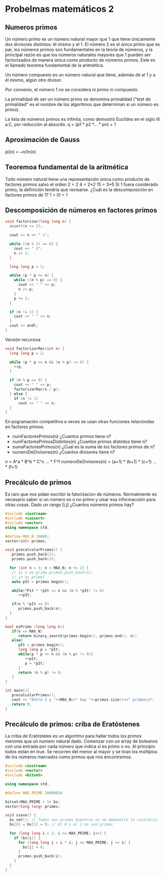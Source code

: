 # Probelmas matemáticos 2

## Numeros primos

Un número primo es un número natural mayor que 1 que tiene únicamente dos divisores distintos: él mismo y el 1.
El número 2 es el único primo que es par, los números primos son fundamentales en la teoría de números, y la principal razón es que los números naturales mayores que 1 pueden ser factorizados de manera única como producto de números primos. Este es el llamado teorema fundamental de la aritmética.

Un número compuesto es un número natural que tiene, además de al 1 y a él mismo, algún otro divisor.

Por convenio, el número 1 no se considera ni primo ni compuesto.

La primalidad de ser un número primo se denomina primalidad ("test de primalidad" es el nombre de los algoritmos que determinan si un número es primo).

La lista de números primos es infinita, como demostró Euclides en el siglo III a.C, por reducción al absurdo.
q = (p1 \* p2 \*... \* pn) + 1

## Aproximación de Gauss

pi(n) = ~n/ln(n)

## Teoremoa fundamental de la aritmética

Todo número natural tiene una representación única como producto de factores primos salvo el orden
2 = 2
4 = 2\*2
15 = 3\*5
Si 1 fuera cosiderado primo, la definición tendría que revisarse.
¿Cuál es la descomposición en factores primos de 1?
1 =
0! = 1

## Descomposición de números en factores primos

```cpp
void factorizar(long long n) {
  assert(n >= 2);

  cout << n << " =";

  while ((n % 2) == 0) {
    cout << " 2";
    n /= 2;
  }

  long long p = 3;

  while (p * p <= n) {
    while ((n % p) == 0) {
      cout << " " << p;
      n /= p;
    }
    p += 2;
  }

  if (n != 1) {
    cout << " " << n;
  }
  cout << endl;
}
```

Versión recursiva

```cpp
void factorizarRec(int n) {
  long long p = 2;

  while (p * p <= n && (n % p) != 0) {
    ++p;
  }

  if (n % p == 0) {
    cout << " " << p;
    factorizarRec(n / p);
  } else {
    if (n != 1)
      cout << " " << n;
  }
}
```

En pogramación competitiva a veces se usan otras funciones relaciondas en factores primos.

- numFactoresPrimos(n) ¿Cuantos primos tiene n?
- numFactoresPrimosDistintos(n) ¿Cuantos primos distintos tiene n?
- sumaFactoresPrimos(n) ¿Cual es la suma de los factores primos de n?
- numeroDeDivisores(n) ¿Cuantos divisores tiene n?

n = A^a \* B^b \* C^c ... \* F^f
numeroDeDivisores(n) = (a+1) \* (b+1) \* (c+1) ... \* (f+1)

## Precálculo de primos

Es raro que nos pidan escribir la fatorizacion de números. Normalmente es necesario saber si un número es o no primo y uisar esa informacuión para otras cosas.
Dado un rango \[i,j\] ¿Cuantos números primos hay?

```cpp
#include <iostream>
#include <cassert>
#include <vector>
using namespace std;

#define MAX_N 10000;
vector<int> primos;

void precalcularPrimos() {
   primos.push_back(2);
   primos.push_back(3);

  for (int n = 5; n < MAX_N; n += 2) {
   // Si n es primo primos.push_back(n);
   // ¿n es primo?
   auto pIt = primos.begin();

   while(*Pit * *pIt <= n && (n % *pIt) != 0)
      ++pIt;

   if(n % *pIt == 0)
      primos.push_back(n);
  }
}

bool esPrimo (long long n){
   if(n <= MAX_N)
      return binary_search(primos.begin(), primos.end(), n);
   else{
      pIt = primos.begin();
      long long p = *pIt;
      while(p * p <= n && (n % p) != 0){
         ++pIt;
         p = *pIt;
      }
      return (n % p) != 0;
   }
}

int main(){
   precalcularPrimos();
   cout << "Entre 2 y "<<MAX_N<<" hay "<<primos.size()<<" primos\n";
   return 0;
}
```

## Precálculo de primos: criba de Eratóstenes

La criba de Eratósteles es un algoritmo para hallar todos los primos menores que un numero natural dado.
Comenzar con un array de boleanos con una entrada por cada número que indica si es primo o no.
Al principio todos están en true.
Se recorren del menor al mayor y se tiran los múltiplos de los números marcados como primos que nos encontremos.

```cpp
#include <iostream>
#include <vector>
#include <bitset>

using namespace std;

#define MAX_PRIME 10000010

bitset<MAX_PRIME + 1> bs;
vector<long long> primes;

void sieve() {
  bs.set(); // Todos son primos mientras no se demuestre lo contrario.
  bs[0] = bs[1] = 0; // El 0 y el 1 no son primos

  for (long long i = 2; i <= MAX_PRIME; i++) {
    if (bs[i]) {
      for (long long j = i * i; j <= MAX_PRIME; j += i) {
        bs[j] = 0;
      }
      primes.push_back(i);
    }
  }
}
```
